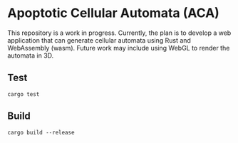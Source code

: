 # Apoptotic Cellular Automata (ACA)

This repository is a work in progress. Currently, the plan is to develop a web application that can generate cellular automata using Rust and WebAssembly (wasm). Future work may include using WebGL to render the automata in 3D.

## Test

`cargo test`

## Build

`cargo build --release`